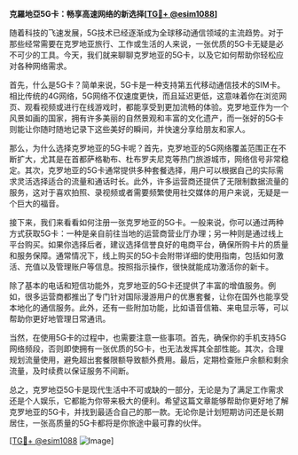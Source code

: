 **克羅地亞5G卡：畅享高速网络的新选择[[TG💪+ @esim1088](https://t.me/s/esim1088)]**

随着科技的飞速发展，5G技术已经逐渐成为全球移动通信领域的主流趋势。对于那些经常需要在克罗地亚旅行、工作或生活的人来说，一张优质的5G卡无疑是必不可少的工具。今天，我们就来聊聊克罗地亚的5G卡，以及它如何帮助你轻松应对各种网络需求。

首先，什么是5G卡？简单来说，5G卡是一种支持第五代移动通信技术的SIM卡。相比传统的4G网络，5G网络不仅速度更快，而且延迟更低，这意味着你在浏览网页、观看视频或进行在线游戏时，都能享受到更加流畅的体验。克罗地亚作为一个风景如画的国家，拥有许多美丽的自然景观和丰富的文化遗产，而一张好的5G卡则能让你随时随地记录下这些美好的瞬间，并快速分享给朋友和家人。

那么，为什么选择克罗地亚的5G卡呢？首先，克罗地亚的5G网络覆盖范围正在不断扩大，尤其是在首都萨格勒布、杜布罗夫尼克等热门旅游城市，网络信号非常稳定。其次，克罗地亚的5G卡通常提供多种套餐选择，用户可以根据自己的实际需求灵活选择适合的流量和通话时长。此外，许多运营商还提供了无限制数据流量的服务，这对于喜欢拍照、录视频或者需要频繁使用社交媒体的用户来说，无疑是一个巨大的福音。

接下来，我们来看看如何注册一张克罗地亚的5G卡。一般来说，你可以通过两种方式获取5G卡：一种是亲自前往当地的运营商营业厅办理；另一种则是通过线上平台购买。如果你选择后者，建议选择信誉良好的电商平台，确保所购卡片的质量和服务保障。通常情况下，线上购买的5G卡会附带详细的使用指南，包括如何激活、充值以及管理账户等信息。按照指示操作，很快就能成功激活你的新卡。

除了基本的电话和短信功能外，克罗地亚的5G卡还提供了丰富的增值服务。例如，很多运营商都推出了专门针对国际漫游用户的优惠套餐，让你在国外也能享受本地化的通信服务。此外，还有一些附加功能，比如语音信箱、来电显示等，可以帮助你更好地管理日常通讯。

当然，在使用5G卡的过程中，也需要注意一些事项。首先，确保你的手机支持5G网络频段，否则即使拥有一张优质的5G卡，也无法发挥其全部性能。其次，合理规划流量使用，避免超出套餐限额导致额外费用。最后，定期检查账户余额和剩余流量，及时续费以保证服务不间断。

总之，克罗地亞5G卡是现代生活中不可或缺的一部分，无论是为了满足工作需求还是个人娱乐，它都能为你带来极大的便利。希望这篇文章能够帮助你更好地了解克罗地亚的5G卡，并找到最适合自己的那一款。无论你是计划短期访问还是长期居住，一张高质量的5G卡都将是你旅途中最可靠的伙伴。

[[TG💪+ @esim1088](https://t.me/s/esim1088) ![Image](https://i.postimg.cc/4NQfJmqS/Snipaste-2025-05-13-00-14-12.png)]